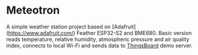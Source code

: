 # Meteotron

A simple weather station project based on [Adafruit] (https://www.adafruit.com/) Feather ESP32-S2 and BME680. Basic version reads temperature, relative humidity, atmospheric pressure and air quality index, connects to local Wi-Fi and sends data to [ThingsBoard](https://demo.thingsboard.io/) demo server.